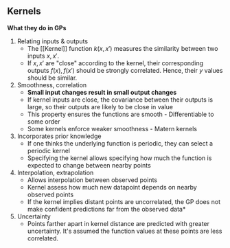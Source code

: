 ## Kernels
**What they do in GPs**
1. Relating inputs & outputs
	* The [[Kernel]] function $k(x,x')$ measures the similarity between two inputs $x, x'$.
	* If $x, x'$ are "close" according to the kernel, their corresponding outputs $f(x), f(x')$ should be strongly correlated. Hence, their $y$ values should be similar.
2. Smoothness, correlation 
	* **Small input changes result in small output changes**
	* If kernel inputs are close, the covariance between their outputs is large, so their outputs are likely to be close in value
	* This property ensures the functions are smooth - Differentiable to some order
	* Some kernels enforce weaker smoothness - Matern kernels
3. Incorporates prior knowledge
	* If one thinks the underlying function is periodic, they can select a periodic kernel
	* Specifying the kernel allows specifying how much the function is expected to change between nearby points
4. Interpolation, extrapolation
	* Allows interpolation between observed points
	* Kernel assess how much new datapoint depends on nearby observed points
	* If the kernel implies distant points are uncorrelated, the GP does not make confident predictions far from the observed data*
5. Uncertainty
	* Points farther apart in kernel distance are predicted with greater uncertainty. It's assumed the function values at these points are less correlated.